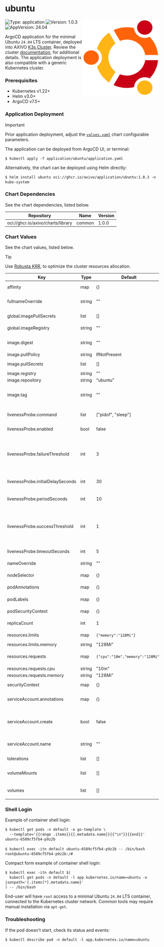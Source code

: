 # ubuntu

<img align="right" width="250" height="250" src="https://raw.githubusercontent.com/axivo/charts/main/application/ubuntu/icon.png" alt="ubuntu" />

![Type: application](https://img.shields.io/badge/Type-application-informational?style=flat-square)  ![Version: 1.0.3](https://img.shields.io/badge/Version-1.0.3-informational?style=flat-square)  ![AppVersion: 24.04](https://img.shields.io/badge/AppVersion-24.04-informational?style=flat-square)

ArgoCD application for the minimal Ubuntu `24.04` LTS container, deployed into AXIVO [K3s Cluster](https://github.com/axivo/k3s-cluster). Review the cluster [documentation](https://axivo.com/k3s-cluster/), for additional details. The application deployment is also compatible with a generic Kubernetes cluster.

### Prerequisites

- Kubernetes v1.22+
- Helm v3.0+
- ArgoCD v7.5+

### Application Deployment

> [!IMPORTANT]
> Prior application deployment, adjust the [`values.yaml`](./values.yaml) chart configurable parameters.

The application can be deployed from ArgoCD UI, or terminal:

```shell
$ kubectl apply -f application/ubuntu/application.yaml
```

Alternatively, the chart can be deployed using Helm directly:

```shell
$ helm install ubuntu oci://ghcr.io/axivo/application/ubuntu:1.0.3 -n kube-system
```

### Chart Dependencies

See the chart dependencies, listed below.

| Repository | Name | Version |
|------------|------|---------|
| oci://ghcr.io/axivo/charts/library | common | 1.0.0 |

### Chart Values

See the chart values, listed below.

> [!TIP]
> Use [Robusta KRR](https://axivo.com/k3s-cluster/tutorials/handbook/tools/#robusta-krr), to optimize the cluster resources allocation.

| Key | Type | Default | Description |
|-----|------|---------|-------------|
| affinity | map | {} | Affinity rules for pod assignment |
| fullnameOverride | string | "" | Override the full name of the chart |
| global.imagePullSecrets | list | [] | Global image pull secrets |
| global.imageRegistry | string | "" | Global image registry |
| image.digest | string | "" | Image digest (overrides tag when specified) |
| image.pullPolicy | string | IfNotPresent | Image pull policy |
| image.pullSecrets | list | [] | Image pull secrets |
| image.registry | string | "" | Image registry |
| image.repository | string | "ubuntu" | Image repository |
| image.tag | string | "" | Image tag, defaults to Chart.AppVersion if not set |
| livenessProbe.command | list | ["pidof", "sleep"] | Command to execute for liveness check |
| livenessProbe.enabled | bool | false | Enable liveness probe |
| livenessProbe.failureThreshold | int | 3 | Minimum consecutive failures for the probe to be considered failed after having succeeded |
| livenessProbe.initialDelaySeconds | int | 30 | Delay before liveness probe is initiated |
| livenessProbe.periodSeconds | int | 10 | How often to perform the probe |
| livenessProbe.successThreshold | int | 1 | Minimum consecutive successes for the probe to be considered successful after having failed |
| livenessProbe.timeoutSeconds | int | 5 | When the probe times out |
| nameOverride | string | "" | Override the chart name |
| nodeSelector | map | {} | Node selector for pod assignment |
| podAnnotations | map | {} | Annotations to add to the pod |
| podLabels | map | {} | Labels to add to the pod |
| podSecurityContext | map | {} | Pod security context |
| replicaCount | int | 1 | Number of replicas |
| resources.limits | map | `{"memory":"128Mi"}` | Resource limits for the container |
| resources.limits.memory | string | "128Mi" | Memory limit |
| resources.requests | map | `{"cpu":"10m","memory":"128Mi"}` | Resource requests for the container |
| resources.requests.cpu | string | "10m" | CPU request |
| resources.requests.memory | string | "128Mi" | Memory request |
| securityContext | map | {} | Container security context |
| serviceAccount.annotations | map | {} | Annotations to add to the service account |
| serviceAccount.create | bool | false | Specifies whether a service account should be created |
| serviceAccount.name | string | "" | The name of the service account to use |
| tolerations | list | [] | Tolerations for pod assignment |
| volumeMounts | list | [] | Additional volume mounts for the container |
| volumes | list | [] | Additional volumes for the pod |

### Shell Login

Example of container shell login:

```shell
$ kubectl get pods -n default -o go-template \
  --template='{{range .items}}{{.metadata.name}}{{"\n"}}{{end}}'
ubuntu-6589cf5fb4-p9z2b

$ kubectl exec -itn default ubuntu-6589cf5fb4-p9z2b -- /bin/bash
root@ubuntu-6589cf5fb4-p9z2b:/#
```

Compact form example of container shell login:

```shell
$ kubectl exec -itn default $(
  kubectl get pods -n default -l app.kubernetes.io/name=ubuntu -o jsonpath='{.items[*].metadata.name}'
) -- /bin/bash
```

End-user will have `root` access to a minimal Ubuntu `24.04` LTS container, connected to the Kubernetes cluster network. Common tools may require manual installation via `apt-get`.

### Troubleshooting

If the pod doesn't start, check its status and events:

```shell
$ kubectl describe pod -n default -l app.kubernetes.io/name=ubuntu
```
